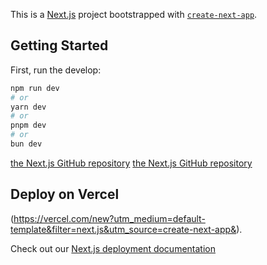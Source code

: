 This is a [Next.js](https://nextjs.org/) project bootstrapped with [`create-next-app`](https://github.com/vercel/next.js/tree/canary/packages/create-next-app).

## Getting Started

First, run the develop:

```bash
npm run dev
# or
yarn dev
# or
pnpm dev
# or
bun dev
```

[the Next.js GitHub repository](https://github.com/vercel/next.js/)
[the Next.js GitHub repository](https://github.com/vercel/next.js/)


## Deploy on Vercel

(https://vercel.com/new?utm_medium=default-template&filter=next.js&utm_source=create-next-app&).

Check out our [Next.js deployment documentation](https://nextjs.org/docs/deployment)
